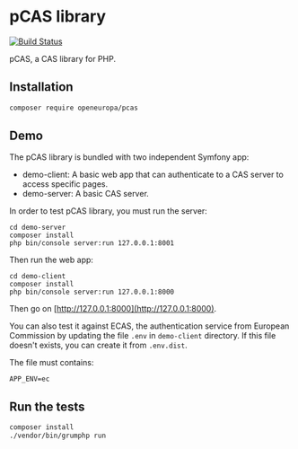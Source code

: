 # pCAS library
[![Build Status](https://drone.fpfis.eu/api/badges/openeuropa/pcas/status.svg)](https://drone.fpfis.eu/openeuropa/pcas/)

pCAS, a CAS library for PHP.

## Installation

```bash
composer require openeuropa/pcas
```

## Demo

The pCAS library is bundled with two independent Symfony app:

* demo-client: A basic web app that can authenticate to a CAS server to access specific pages.
* demo-server: A basic CAS server.

In order to test pCAS library, you must run the server:

```
cd demo-server
composer install
php bin/console server:run 127.0.0.1:8001
```

Then run the web app:

```
cd demo-client
composer install
php bin/console server:run 127.0.0.1:8000
```

Then go on [http://127.0.0.1:8000](http://127.0.0.1:8000).

You can also test it against ECAS, the authentication service from European Commission by updating the file ```.env``` in
```demo-client``` directory. If this file doesn't exists, you can create it from ```.env.dist```.

The file must contains:

```
APP_ENV=ec
```

## Run the tests

```bash
composer install
./vendor/bin/grumphp run
```

